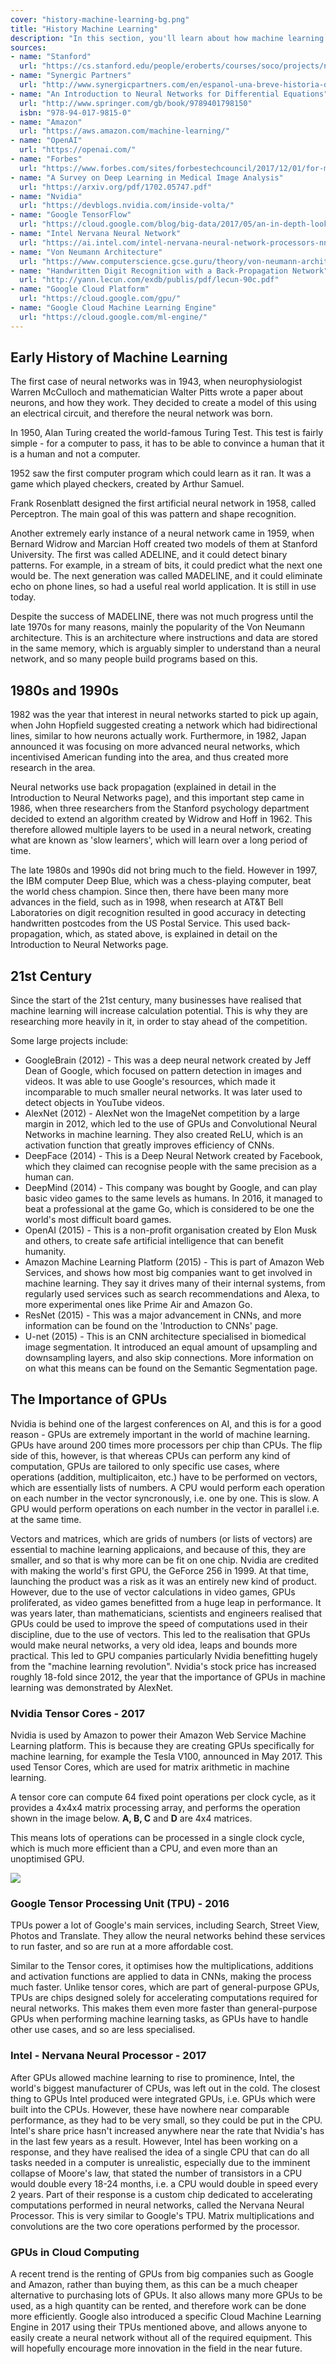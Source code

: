 ```yaml
---
cover: "history-machine-learning-bg.png"
title: "History Machine Learning"
description: "In this section, you'll learn about how machine learning has developed over the years, and about many important discoveries and inventions that have brought us to where we are today."
sources:
- name: "Stanford"
  url: "https://cs.stanford.edu/people/eroberts/courses/soco/projects/neural-networks/History/history1.html"
- name: "Synergic Partners"
  url: "http://www.synergicpartners.com/en/espanol-una-breve-historia-del-machine-learning"
- name: "An Introduction to Neural Networks for Differential Equations"
  url: "http://www.springer.com/gb/book/9789401798150"
  isbn: "978-94-017-9815-0"
- name: "Amazon"
  url: "https://aws.amazon.com/machine-learning/"
- name: "OpenAI"
  url: "https://openai.com/"
- name: "Forbes"
  url: "https://www.forbes.com/sites/forbestechcouncil/2017/12/01/for-machine-learning-its-all-about-gpus/#2317fc747699"
- name: "A Survey on Deep Learning in Medical Image Analysis"
  url: "https://arxiv.org/pdf/1702.05747.pdf"
- name: "Nvidia"
  url: "https://devblogs.nvidia.com/inside-volta/"
- name: "Google TensorFlow"
  url: "https://cloud.google.com/blog/big-data/2017/05/an-in-depth-look-at-googles-first-tensor-processing-unit-tpu"
- name: "Intel Nervana Neural Network"
  url: "https://ai.intel.com/intel-nervana-neural-network-processors-nnp-redefine-ai-silicon/"
- name: "Von Neumann Architecture"
  url: "https://www.computerscience.gcse.guru/theory/von-neumann-architecture"
- name: "Handwritten Digit Recognition with a Back-Propagation Network"
  url: "http://yann.lecun.com/exdb/publis/pdf/lecun-90c.pdf"
- name: "Google Cloud Platform"
  url: "https://cloud.google.com/gpu/"
- name: "Google Cloud Machine Learning Engine"
  url: "https://cloud.google.com/ml-engine/"
---
```

## Early History of Machine Learning

The first case of neural networks was in 1943, when neurophysiologist Warren McCulloch and mathematician Walter Pitts wrote a paper about neurons, and how they work. They decided to create a model of this using an electrical circuit, and therefore the neural network was born.

In 1950, Alan Turing created the world-famous Turing Test. This test is fairly simple - for a computer to pass, it has to be able to convince a human that it is a human and not a computer.

1952 saw the first computer program which could learn as it ran. It was a game which played checkers, created by Arthur Samuel.

Frank Rosenblatt designed the first artificial neural network in 1958, called Perceptron. The main goal of this was pattern and shape recognition.

Another extremely early instance of a neural network came in 1959, when Bernard Widrow and Marcian Hoff created two models of them at Stanford University. The first was called ADELINE, and it could detect binary patterns. For example, in a stream of bits, it could predict what the next one would be. The next generation was called MADELINE, and it could eliminate echo on phone lines, so had a useful real world application. It is still in use today.

Despite the success of MADELINE, there was not much progress until the late 1970s for many reasons, mainly the popularity of the Von Neumann architecture. This is an architecture where instructions and data are stored in the same memory, which is arguably simpler to understand than a neural network, and so many people build programs based on this.

## 1980s and 1990s

1982 was the year that interest in neural networks started to pick up again, when John Hopfield suggested creating a network which had bidirectional lines, similar to how neurons actually work. Furthermore, in 1982, Japan announced it was focusing on more advanced neural networks, which incentivised American funding into the area, and thus created more research in the area.

Neural networks use back propagation (explained in detail in the Introduction to Neural Networks page), and this important step came in 1986, when three researchers from the Stanford psychology department decided to extend an algorithm created by Widrow and Hoff in 1962. This therefore allowed multiple layers to be used in a neural network, creating what are known as 'slow learners', which will learn over a long period of time.

The late 1980s and 1990s did not bring much to the field. However in 1997, the IBM computer Deep Blue, which was a chess-playing computer, beat the world chess champion. Since then, there have been many more advances in the field, such as in 1998, when research at AT&T Bell Laboratories on digit recognition resulted in good accuracy in detecting handwritten postcodes from the US Postal Service. This used back-propagation, which, as stated above, is explained in detail on the Introduction to Neural Networks page.

## 21st Century

Since the start of the 21st century, many businesses have realised that machine learning will increase calculation potential. This is why they are researching more heavily in it, in order to stay ahead of the competition.

Some large projects include:

- GoogleBrain (2012) - This was a deep neural network created by Jeff Dean of Google, which focused on pattern detection in images and videos. It was able to use Google's resources, which made it incomparable to much smaller neural networks. It was later used to detect objects in YouTube videos.
- AlexNet (2012) - AlexNet won the ImageNet competition by a large margin in 2012, which led to the use of GPUs and Convolutional Neural Networks in machine learning. They also created ReLU, which is an activation function that greatly improves efficiency of CNNs.
- DeepFace (2014) - This is a Deep Neural Network created by Facebook, which they claimed can recognise people with the same precision as a human can.
- DeepMind (2014) - This company was bought by Google, and can play basic video games to the same levels as humans. In 2016, it managed to beat a professional at the game Go, which is considered to be one the world's most difficult board games.
- OpenAI (2015) - This is a non-profit organisation created by Elon Musk and others, to create safe artificial intelligence that can benefit humanity.
- Amazon Machine Learning Platform (2015) - This is part of Amazon Web Services, and shows how most big companies want to get involved in machine learning. They say it drives many of their internal systems, from regularly used services such as search recommendations and Alexa, to more experimental ones like Prime Air and Amazon Go.
- ResNet (2015) - This was a major advancement in CNNs, and more information can be found on the 'Introduction to CNNs' page.
- U-net (2015) - This is an CNN architecture specialised in biomedical image segmentation. It introduced an equal amount of upsampling and downsampling layers, and also skip connections. More information on on what this means can be found on the Semantic Segmentation page.

## The Importance of GPUs
<!-- Removed Intel because they don't make 'real' GPUs. -->
Nvidia is behind one of the largest conferences on AI, and this is for a good reason - GPUs are extremely important in the world of machine learning. GPUs have around 200 times more processors per chip than CPUs.  The flip side of this, however, is that whereas CPUs can perform any kind of computation, GPUs are tailored to only specific use cases, where operations (addition, multiplicaiton, etc.) have to be performed on vectors, which are essentially lists of numbers. A CPU would perform each operation on each number in the vector syncronously, i.e. one by one. This is slow. A GPU would perform operations on each number in the vector in parallel i.e. at the same time. 

Vectors and matrices, which are grids of numbers (or lists of vectors) are essential to machine learning applicaions, and because of this, they are smaller, and so that is why more can be fit on one chip. Nvidia are credited with making the world's first GPU, the GeForce 256 in 1999. At that time, launching the product was a risk as it was an entirely new kind of product. However, due to the use of vector calculations in video games, GPUs proliferated, as video games benefitted from a huge leap in performance. It was years later, than mathematicians, scientists and engineers realised that GPUs could be used to improve the speed of computations used in their discipline, due to the use of vectors. This led to the realisation that GPUs would make neural networks, a very old idea, leaps and bounds more practical. This led to GPU companies particularly Nvidia benefitting hugely from the "machine learning revolution". Nvidia's stock price has increased roughly 18-fold since 2012, the year that the importance of GPUs in machine learning was demonstrated by AlexNet.

### Nvidia Tensor Cores - 2017

Nvidia is used by Amazon to power their Amazon Web Service Machine Learning platform. This is because they are creating GPUs specifically for machine learning, for example the Tesla V100, announced in May 2017. This used Tensor Cores, which are used for matrix arithmetic in machine learning.

A tensor core can compute 64 fixed point operations per clock cycle, as it provides a 4x4x4 matrix processing array, and performs the operation shown in the image below. __A, B, C__ and __D__ are 4x4 matrices.

This means lots of operations can be processed in a single clock cycle, which is much more efficient than a CPU, and even more than an unoptimised GPU.

![](content-images/TensorMatrices.png)

### Google Tensor Processing Unit (TPU) - 2016

TPUs power a lot of Google's main services, including Search, Street View, Photos and Translate. They allow the neural networks behind these services to run faster, and so are run at a more affordable cost.

Similar to the Tensor cores, it optimises how the multiplications, additions and activation functions are applied to data in CNNs, making the process much faster. Unlike tensor cores, which are part of general-purpose GPUs, TPUs are chips designed solely for accelerating computations required for neural networks. This makes them even more faster than general-purpose GPUs when performing machine learning tasks, as GPUs have to handle other use cases, and so are less specialised.

### Intel - Nervana Neural Processor - 2017

After GPUs allowed machine learning to rise to prominence, Intel, the world's biggest manufacturer of CPUs, was left out in the cold. The closest thing to GPUs Intel produced were integrated GPUs, i.e. GPUs which were built into the CPUs. However, these have nowhere near comparable performance, as they had to be very small, so they could be put in the CPU. Intel's share price hasn't increased anywhere near the rate that Nvidia's has in the last few years as a result. However, Intel has been working on a response, and they have realised the idea of a single CPU that can do all tasks needed in a computer is unrealistic, especially due to the imminent collapse of Moore's law, that stated the number of transistors in a CPU would double every 18-24 months, i.e. a CPU would double in speed every 2 years. Part of their response is a custom chip dedicated to accelerating computations performed in neural networks, called the Nervana Neural Processor. This is very similar to Google's TPU. Matrix multiplications and convolutions are the two core operations performed by the processor.

### GPUs in Cloud Computing

A recent trend is the renting of GPUs from big companies such as Google and Amazon, rather than buying them, as this can be a much cheaper alternative to purchasing lots of GPUs. It also allows many more GPUs to be used, as a high quantity can be rented, and therefore work can be done more efficiently. Google also introduced a specific Cloud Machine Learning Engine in 2017 using their TPUs mentioned above, and allows anyone to easily create a neural network without all of the required equipment. This will hopefully encourage more innovation in the field in the near future.
